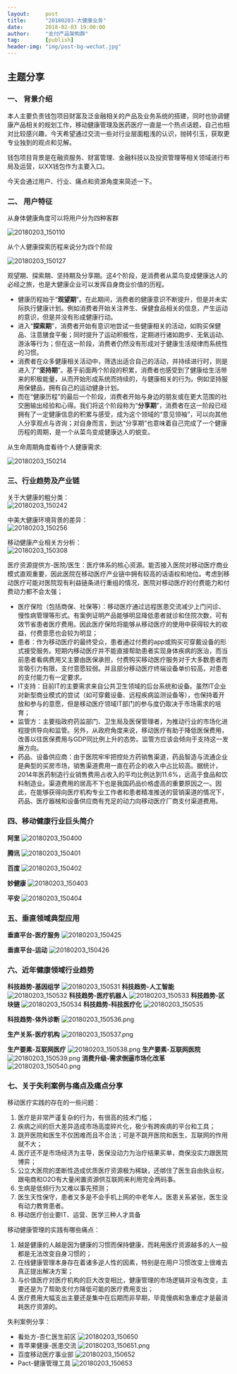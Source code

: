 ```yaml
---                                                                         
layout:     post                                            
title:      "20180203-大健康业务"                                                                           
date:       2018-02-03 19:00:00                                                                           
author:     "支付产品架构群"                                      
tag:		[publish]                                
header-img: "img/post-bg-wechat.jpg"                                     
---   
```


## 主题分享

### 一、 背景介绍  

本人主要负责钱包项目财富及泛金融相关的产品及业务系统的搭建，同时也协调健康产品相关的规划工作，移动健康管理及医药医疗一直是一个热点话题，自己也相对比较感兴趣，今天希望通过交流一些对行业层面粗浅的认识，抛砖引玉，获取更专业独到的观点和见解。

钱包项目背景是在融资服务、财富管理、金融科技以及投资管理等相关领域进行布局及运营，以XX钱包作为主要入口。

今天会通过用户、行业、痛点和资源角度来简述一下。

### 二、 用户特征

从身体健康角度可以将用户分为四种客群  

![20180203_150110](http://static.cocolian.cn/img/201802/20180203_150110.png)

从个人健康探索历程来说分为四个阶段  

![20180203_150127](http://static.cocolian.cn/img/201802/20180203_150127.png)

观望期、探索期、坚持期及分享期。这4个阶段，是消费者从菜鸟变成健康达人的必经之旅，也是大健康企业可以发挥自身商业价值的历程。

- 健康历程始于“**观望期**”。在此期间，消费者的健康意识不断提升，但是并未实际执行健康计划。例如消费者开始关注养生、保健食品相关的信息，产生运动的意识，但是并没有形成健康行动。  
- 进入“**探索期**”，消费者开始有意识地尝试一些健康相关的活动，如购买保健品、注意膳食平衡；同时提升了运动积极性，定期进行诸如跑步、无氧运动、游泳等行为；但在这一阶段，消费者仍然没有形成对于健康生活规律而系统性的习惯。  
- 消费者在众多健康相关活动中，筛选出适合自己的活动，并持续进行时，则是进入了“**坚持期**”。基于前面两个阶段的积累，消费者也感受到了健康给生活带来的积极能量，从而开始形成系统而持续的，与健康相关的行为。例如坚持服用保健品，拥有自己的运动健身计划。  
- 而在“健康历程”的最后一个阶段，消费者开始与身边的朋友或在更大范围的社交圈输出经验和心得。我们将这个阶段称为“**分享期**”，消费者在这一阶段已经拥有了一定健康信息的积累与感受，成为这个领域的“意见领袖”，可以向其他人分享观点与咨询；对自身而言，到达“分享期”也意味着自己完成了一个健康历程的周期，是一个从菜鸟变成健康达人的蜕变。

从生命周期角度看待个人健康需求: 

![20180203_150214](http://static.cocolian.cn/img/201802/20180203_150214.png)

### 三、行业趋势及产业链

关于大健康的粗分类：  
![20180203_150242](http://static.cocolian.cn/img/201802/20180203_150242.png)

中美大健康环境背景的差异：  
![20180203_150256](http://static.cocolian.cn/img/201802/20180203_150256.png)

移动健康产业相关方分析：  
![20180203_150308](http://static.cocolian.cn/img/201802/20180203_150308.png)

医疗资源提供方-医院/医生：医疗体系的核心资源。能否接入医院对移动医疗商业模式直观重要，因此医院在移动医疗产业链中拥有较高的话语权和地位。考虑到移动医疗可能对医院现有利益链条进行重组的情况，医院对移动医疗的付费能力和付费动力都不会太强；
 
- 医疗保险（包括商保、社保等）：移动医疗通过远程医患交流减少上门问诊、慢性病管理等形式。有案例证明产品能够明显降低患者就诊和住院次数，可有效节省患者医疗费用。因此医疗保险将能够从移动医疗的使用中获得较大的收益，付费意愿也会较为明显；  
- 患者：作为移动医疗的最终受众，患者通过付费的app或购买可穿戴设备的形式接受服务。短期内移动医疗并不能直接帮助患者实现身体疾病的医治，而当前患者看病费用又主要由医保承担，付费购买移动医疗服务对于大多数患者而言吸引力有限，支付意愿较弱。并且部分移动医疗终端设备单价较高，对患者的支付能力有一定要求。   
- IT支持：目前IT的主要需求来自公共卫生领域的后台系统和设备。虽然IT企业对新型商业模式的尝试（如可穿戴设备、远程疾病监测设备等），也保持着开放和参与的意愿，但是移动医疗领域IT部门的参与度仍取决于市场需求的培育；  
- 监管方：主要指政府药监部门、卫生局及医保管理者，为推动行业的市场化进程提供导向和监管。另外，从政府角度来说，移动医疗有助于降低医保费用，改善以往医保费用与GDP同比例上升的态势。监管方应该会倾向于支持这一发展方向。  
- 药品、设备供应商：由于医院牢牢把控处方药销售渠道，药品智造与流通企业是典型的买房市场，销售渠道费用一直在药企的收入中占比较高。据统计，2014年医药制造行业销售费用占收入的平均比例达到11.6%，远高于食品和饮料制造业。渠道费用的居高不下也是我国药品价格虚高的重要原因之一。因此，在能够获得向医疗机构专业工作者和患者精准推送的营销渠道的情况下，药品、医疗器械和设备供应商有充足的动力向移动医疗厂商支付渠道费用。

### 四、移动健康行业巨头简介

**阿里**
![20180203_150400](http://static.cocolian.cn/img/201802/20180203_150400.png)

**腾讯**
![20180203_150401](http://static.cocolian.cn/img/201802/20180203_150401.png)

**百度**
![20180203_150402](http://static.cocolian.cn/img/201802/20180203_150402.png)

**妙健康**
![20180203_150403](http://static.cocolian.cn/img/201802/20180203_150403.png)

**平安**
![20180203_150404](http://static.cocolian.cn/img/201802/20180203_150404.png)

### 五、垂直领域典型应用

**垂直平台-医疗服务**
![20180203_150425](http://static.cocolian.cn/img/201802/20180203_150425.png)

**垂直平台-运动**
![20180203_150426](http://static.cocolian.cn/img/201802/20180203_150426.png)

### 六、近年健康领域行业趋势

**科技趋势-基因组学**
![20180203_150531](http://static.cocolian.cn/img/201802/20180203_150531.png)
**科技趋势-人工智能**
![20180203_150532](http://static.cocolian.cn/img/201802/20180203_150532.png)
**科技趋势-医疗机器人**
![20180203_150533](http://static.cocolian.cn/img/201802/20180203_150533.png)
**科技趋势-区块链**
![20180203_150534](http://static.cocolian.cn/img/201802/20180203_150534.png)
**科技趋势-科技医疗化**
![20180203_150535](http://static.cocolian.cn/img/201802/20180203_150535.png)

**科技趋势-体外诊断**
![20180203_150536.png](http://static.cocolian.cn/img/201802/20180203_150536.png)

**生产关系-医疗机构**
![20180203_150537.png](http://static.cocolian.cn/img/201802/20180203_150537.png)

**生产要素-互联网医疗**
![20180203_150538.png](http://static.cocolian.cn/img/201802/20180203_150538.png)
**生产要素-互联网医院**
![20180203_150539.png](http://static.cocolian.cn/img/201802/20180203_150539.png)
**消费升级-需求倒逼市场化改革**
![20180203_150540.png](http://static.cocolian.cn/img/201802/20180203_150540.png)


### 七、关于失利案例与痛点及痛点分享

移动医疗实践的存在的一些问题： 
1. 医疗是非常严谨复杂的行为，有很高的技术门槛；  
2. 疾病之间的巨大差异造成市场高度碎片化，极少有跨疾病的平台和工具；  
3. 跳开医院和医生不仅困难而且不合法；可是不跳开医院和医生，互联网的作用就不大；  
4. 医疗还不是市场经济为主导，医保没动力为治疗结果买单，商保没实力跟医院博弈；  
5. 公立大医院的垄断性造成优质医疗资源极为稀缺，还绑住了医生自由执业权，跟电商和O2O有大量闲置资源供互联网来利用完全两码事。  
6. 生病是低频行为又难以事先预测；  
7. 医生天性保守，患者又多是不会手机上网的中老年人。医患关系紧张，医生没有动力教育患者。  
8. 移动医疗创业要IT、运营、医学三种人才具备  

移动健康管理的实践有哪些痛点： 
1. 越是健康的人越是因为健康的习惯而保持健康，而耗用医疗资源越多的人一般都是无法改变自身习惯的；  
2. 在线健康管理本身存在着诸多逆人性的因素，特别是在用户习惯改变上很难去真正提出解决方案；  
3. 与价值医疗对医疗机构的巨大改变相比，健康管理的市场逻辑并没有改变，主要还是为了帮助支付方降低可能的医疗费用支出；  
4. 医疗费用大幅支出主要还是集中在后期而非早期，毕竟慢病和急重症才是最消耗医疗资源的。  

失利案例分享： 

- 看处方-杏仁医生前区
![20180203_150650](http://static.cocolian.cn/img/201802/20180203_150650.png)
- 青苹果健康-医患交流
![20180203_150651.png](http://static.cocolian.cn/img/201802/20180203_150651.png)
- 百度移动医疗事业部
![20180203_150652](http://static.cocolian.cn/img/201802/20180203_150652.png)
- Pact-健康管理工具
![20180203_150653](http://static.cocolian.cn/img/201802/20180203_150653.png)


